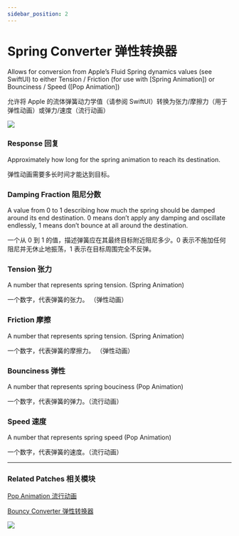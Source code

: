 ```yaml
---
sidebar_position: 2
---
```


# Spring Converter 弹性转换器

Allows for conversion from Apple’s Fluid Spring dynamics values (see SwiftUI) to either Tension / Friction (for use with [Spring Animation]) or Bounciness / Speed ([Pop Animation])

允许将 Apple 的流体弹簧动力学值（请参阅 SwiftUI）转换为张力/摩擦力（用于弹性动画）或弹力/速度（流行动画）

![](https://s3.us-west-2.amazonaws.com/secure.notion-static.com/f5bc172d-6cdb-4393-ba21-3d826f19027c/Untitled.png?X-Amz-Algorithm=AWS4-HMAC-SHA256&X-Amz-Content-Sha256=UNSIGNED-PAYLOAD&X-Amz-Credential=AKIAT73L2G45EIPT3X45%2F20220602%2Fus-west-2%2Fs3%2Faws4_request&X-Amz-Date=20220602T151735Z&X-Amz-Expires=86400&X-Amz-Signature=63a395fd918fa6af9a4bb96b09e5b74b82c3bfadce4c23eb2b5c9730ce89c961&X-Amz-SignedHeaders=host&response-content-disposition=filename%20%3D%22Untitled.png%22&x-id=GetObject)

### Response 回复

Approximately how long for the spring animation to reach its destination.

弹性动画需要多长时间才能达到目标。

### Damping Fraction 阻尼分数

A value from 0 to 1 describing how much the spring should be damped around its end destination. 0 means don’t apply any damping and oscillate endlessly, 1 means don’t bounce at all around the destination.

一个从 0 到 1 的值，描述弹簧应在其最终目标附近阻尼多少。0 表示不施加任何阻尼并无休止地振荡，1 表示在目标周围完全不反弹。

### Tension 张力

A number that represents spring tension. (Spring Animation)

一个数字，代表弹簧的张力。 （弹性动画）

### Friction 摩擦

A number that represents spring tension. (Spring Animation)

一个数字，代表弹簧的摩擦力。 （弹性动画）

### Bounciness 弹性

A number that represents spring bouciness (Pop Animation)

一个数字，代表弹簧的弹力。（流行动画）

### Speed 速度

A number that represents spring speed (Pop Animation)

一个数字，代表弹簧的速度。（流行动画）

---

### Related Patches 相关模块

[Pop Animation 流行动画](./Pop%20Animation)

[Bouncy Converter 弹性转换器](./Bouncy%20Converter)

![](https://s3.us-west-2.amazonaws.com/secure.notion-static.com/867122ea-46b5-4df3-a833-85c665f63ab5/Untitled.png?X-Amz-Algorithm=AWS4-HMAC-SHA256&X-Amz-Content-Sha256=UNSIGNED-PAYLOAD&X-Amz-Credential=AKIAT73L2G45EIPT3X45%2F20220602%2Fus-west-2%2Fs3%2Faws4_request&X-Amz-Date=20220602T151749Z&X-Amz-Expires=86400&X-Amz-Signature=f2c612458874d231803c1d16f6fea3b586545e531629b9a12664e8dee13396d3&X-Amz-SignedHeaders=host&response-content-disposition=filename%20%3D%22Untitled.png%22&x-id=GetObject)
